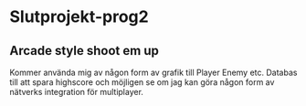 # Slutprojekt-prog2

## Arcade style shoot em up
Kommer använda mig av någon form av grafik till Player Enemy etc. Databas till att spara highscore och möjligen se om jag kan göra någon form av nätverks integration för multiplayer.
